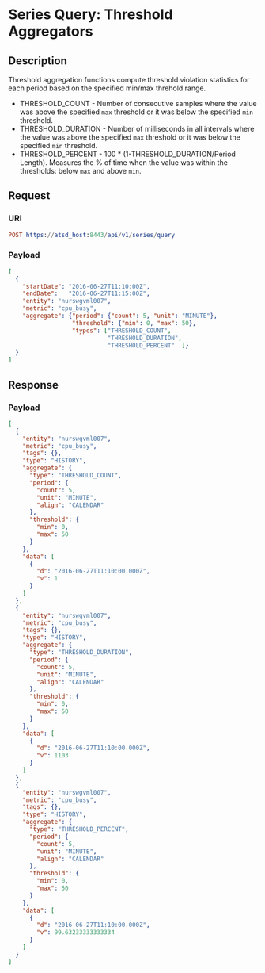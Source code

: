 # Series Query: Threshold Aggregators

## Description

Threshold aggregation functions compute threshold violation statistics for each period based on the specified min/max threhold range.

* THRESHOLD_COUNT - Number of consecutive samples where the value was above the specified `max` threshold or it was below the specified `min` threshold.
* THRESHOLD_DURATION - Number of milliseconds in all intervals where the value was above the specified `max` threshold or it was below the specified `min` threshold.
* THRESHOLD_PERCENT - 100 * (1-THRESHOLD_DURATION/Period Length). Measures the % of time when the value was within the thresholds: below `max` and above `min`.

## Request

### URI

```elm
POST https://atsd_host:8443/api/v1/series/query
```

### Payload

```json
[
  {
    "startDate": "2016-06-27T11:10:00Z",
    "endDate":   "2016-06-27T11:15:00Z",
    "entity": "nurswgvml007",
    "metric": "cpu_busy",
    "aggregate": {"period": {"count": 5, "unit": "MINUTE"},
				  "threshold": {"min": 0, "max": 50},
                  "types": ["THRESHOLD_COUNT",
                            "THRESHOLD_DURATION",
                            "THRESHOLD_PERCENT"  ]}
  }
]
```

## Response

### Payload

```json
[
  {
    "entity": "nurswgvml007",
    "metric": "cpu_busy",
    "tags": {},
    "type": "HISTORY",
    "aggregate": {
      "type": "THRESHOLD_COUNT",
      "period": {
        "count": 5,
        "unit": "MINUTE",
        "align": "CALENDAR"
      },
      "threshold": {
        "min": 0,
        "max": 50
      }
    },
    "data": [
      {
        "d": "2016-06-27T11:10:00.000Z",
        "v": 1
      }
    ]
  },
  {
    "entity": "nurswgvml007",
    "metric": "cpu_busy",
    "tags": {},
    "type": "HISTORY",
    "aggregate": {
      "type": "THRESHOLD_DURATION",
      "period": {
        "count": 5,
        "unit": "MINUTE",
        "align": "CALENDAR"
      },
      "threshold": {
        "min": 0,
        "max": 50
      }
    },
    "data": [
      {
        "d": "2016-06-27T11:10:00.000Z",
        "v": 1103
      }
    ]
  },
  {
    "entity": "nurswgvml007",
    "metric": "cpu_busy",
    "tags": {},
    "type": "HISTORY",
    "aggregate": {
      "type": "THRESHOLD_PERCENT",
      "period": {
        "count": 5,
        "unit": "MINUTE",
        "align": "CALENDAR"
      },
      "threshold": {
        "min": 0,
        "max": 50
      }
    },
    "data": [
      {
        "d": "2016-06-27T11:10:00.000Z",
        "v": 99.63233333333334
      }
    ]
  }
]
```


